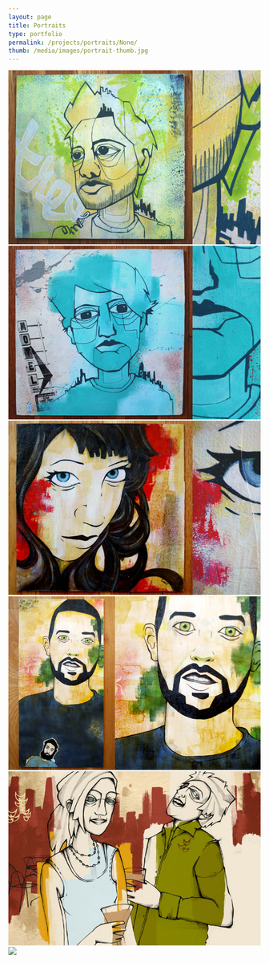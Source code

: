 ```yaml
---
layout: page
title: Portraits 
type: portfolio
permalink: /projects/portraits/None/
thumb: /media/images/portrait-thumb.jpg
---
```




![](/media/images/portrait1.jpg)
![](/media/images/portrait2.jpg)
![](/media/images/portrait3.jpg)
![](/media/images/portrait4.jpg)
![](/media/images/portrait5.jpg)
![](/media/images/portrait6.jpg)